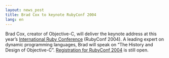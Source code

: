 ```yaml
---
layout: news_post
title: Brad Cox to keynote RubyConf 2004
lang: en
---
```


Brad Cox, creator of Objective-C, will deliver the keynote address at
this year’s [International Ruby Conference][1] (RubyConf 2004). A
leading expert on dynamic programming languages, Brad will speak on “The
History and Design of Objective-C”. [Registration for RubyConf 2004][2]
is still open.

[1]: http://www.rubycentral.org/conference 
[2]: http://www.rubycentral.org/conference/register.html 
